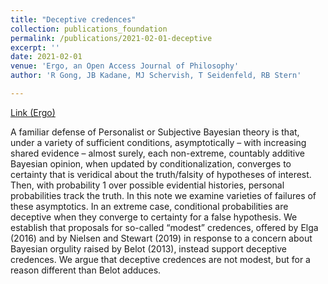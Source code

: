 ```yaml
---
title: "Deceptive credences"
collection: publications_foundation
permalink: /publications/2021-02-01-deceptive
excerpt: ''
date: 2021-02-01
venue: 'Ergo, an Open Access Journal of Philosophy'
author: 'R Gong, JB Kadane, MJ Schervish, T Seidenfeld, RB Stern'

---
```


[Link (Ergo)](https://doi.org/10.3998/ergo.1125)


A familiar defense of Personalist or Subjective Bayesian theory is that, under a variety of
sufficient conditions, asymptotically – with increasing shared evidence – almost surely, each
non-extreme, countably additive Bayesian opinion, when updated by conditionalization,
converges to certainty that is veridical about the truth/falsity of hypotheses of interest. Then,
with probability 1 over possible evidential histories, personal probabilities track the truth. In this
note we examine varieties of failures of these asymptotics. In an extreme case, conditional
probabilities are deceptive when they converge to certainty for a false hypothesis. We establish
that proposals for so-called “modest” credences, offered by Elga (2016) and by Nielsen and
Stewart (2019) in response to a concern about Bayesian orgulity raised by Belot (2013), instead
support deceptive credences. We argue that deceptive credences are not modest, but for a reason
different than Belot adduces.
